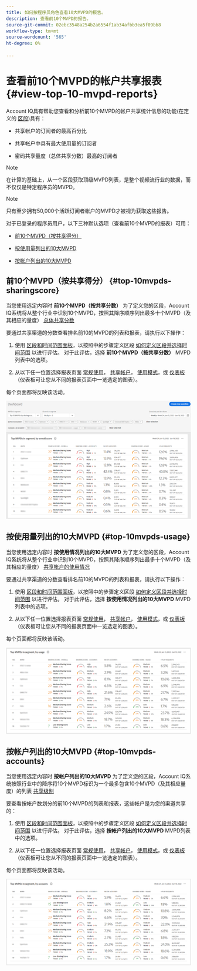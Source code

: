 ```yaml
---
title: 如何按程序员角色查看10大MVPD的报告。
description: 查看前10个MVPD的报告。
source-git-commit: 02ebc3548a254b2a6554f1ab34afbb3ea5f09bb8
workflow-type: tm+mt
source-wordcount: '565'
ht-degree: 0%

---
```


# 查看前10个MVPD的帐户共享报表 <!--and Programmers--> {#view-top-10-mvpd-reports}

Account IQ具有帮助您查看和分析前10个MVPD的帐户共享统计信息的功能(在定义的 [区段](/help/AccountIQ/product-concepts.md#segmet-def))具有：

* 共享帐户的订阅者的最高百分比

* 共享帐户中具有最大使用量的订阅者

* 密码共享量度（总体共享分数）最高的订阅者

>[!NOTE]
>
>在计算的基础上，从一个区段获取顶级MVPD列表，是整个视频流行业的数据，而不仅仅是特定程序员的MVPD。

>[!NOTE]
>
>只有至少拥有50,000个活跃订阅者帐户的MVPD才被视为获取这些报告。

对于已登录的程序员用户，以下三种默认选项（查看前10个MVPD的报表）可用：

* [前10个MVPD（按共享得分）](#top-10mvpds-sharingscore)

* [按使用量列出的10大MVPD](#top-10mvpds-usage)

* [按帐户列出的10大MVPD](#top-10mvpds-accounts)

## 前10个MVPD（按共享得分） {#top-10mvpds-sharingscore}

当您使用选定内容时 **前10个MVPD（按共享分数）** 为了定义您的区段，Account IQ系统将从整个行业中识别10个MVPD，按照其降序顺序列出最多十个MVPD（及其相应的量度） [总体共享分数](/help/AccountIQ/product-concepts.md#overall-sharing-score)

要通过共享渠道的分数查看排名前10的MVPD的列表和报表，请执行以下操作：

1. 使用 [区段和时间范围面板](/help/AccountIQ/segments-timeframe.md)，以按照中的步骤定义区段 [如何定义区段并选择时间范围](/help/AccountIQ/howto-select-segment-timeframe.md) 以进行评估。 对于此评估，选择 **前10个MVPD（按共享分数）** MVPD列表中的选项。

1. 从以下任一位置选择报表页面 [常规使用](/help/AccountIQ/general-usage-reports.md)， [共享帐户](/help/AccountIQ/shared-acc-reports.md)， [使用模式](/help/AccountIQ/usage-patterns.md)，或 [仪表板](/help/AccountIQ/dashboard.md) （仪表板可让您从不同的报表页面中一览选定的图表）。

每个页面都将反映该活动。

![](assets/top-ten-mvpds-overallscore.png)

## 按使用量列出的10大MVPD {#top-10mvpds-usage}

当您使用选定内容时 **按使用情况列出的10大MVPD** 为了定义您的区段，Account IQ系统将从整个行业中识别10个MVPD，按照其降序顺序列出最多十个MVPD（及其相应的量度） [共享帐户的使用情况](/help/AccountIQ/product-concepts.md)

要通过共享渠道的分数查看排名前10的MVPD的列表和报表，请执行以下操作：

1. 使用 [区段和时间范围面板](/help/AccountIQ/segments-timeframe.md)，以按照中的步骤定义区段 [如何定义区段并选择时间范围](/help/AccountIQ/howto-select-segment-timeframe.md) 以进行评估。 对于此评估，选择 **按使用情况列出的10大MVPD** MVPD列表中的选项。

1. 从以下任一位置选择报表页面 [常规使用](/help/AccountIQ/general-usage-reports.md)， [共享帐户](/help/AccountIQ/shared-acc-reports.md)， [使用模式](/help/AccountIQ/usage-patterns.md)，或 [仪表板](/help/AccountIQ/dashboard.md) （仪表板可让您从不同的报表页面中一览选定的图表）。

每个页面都将反映该活动。

![](assets/top-ten-mvpds-usage.png)

## 按帐户列出的10大MVPD {#top-10mvpds-accounts}

当您使用选定内容时 **按帐户列出的10大MVPD** 为了定义您的区段，Account IQ系统按照行业中的降序将10个MVPD标识为一个最多包含10个MVPD（及其相应量度）的列表 [共享级别](/help/AccountIQ/product-concepts.md)

要查看按帐户数划分的前10个MVPD的列表和报表，这些帐户是为您的渠道共享的：

1. 使用 [区段和时间范围面板](/help/AccountIQ/segments-timeframe.md)，以按照中的步骤定义区段 [如何定义区段并选择时间范围](/help/AccountIQ/howto-select-segment-timeframe.md) 以进行评估。 对于此评估，选择 **按帐户列出的10大MVPD** MVPD列表中的选项。

1. 从以下任一位置选择报表页面 [常规使用](/help/AccountIQ/general-usage-reports.md)， [共享帐户](/help/AccountIQ/shared-acc-reports.md)， [使用模式](/help/AccountIQ/usage-patterns.md)，或 [仪表板](/help/AccountIQ/dashboard.md) （仪表板可让您从不同的报表页面中一览选定的图表）。

每个页面都将反映该活动。

![](assets/top-ten-mvpds-accounts.png)
